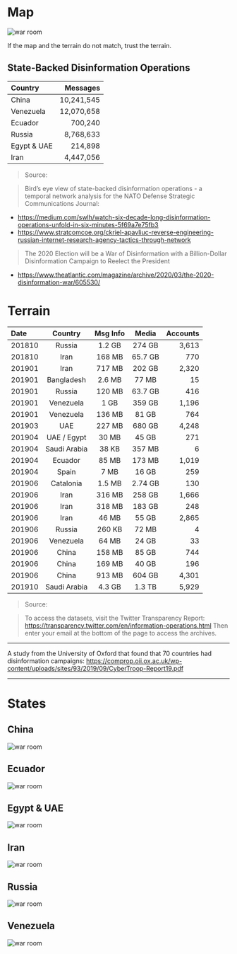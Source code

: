 # Map

![war room](Assets/Map.png?raw=true "Map")

If the map and the terrain do not match, trust the terrain.

## State-Backed Disinformation Operations

| Country    |  Messages |
|:-----------|----------:|
| China      | 10,241,545|             
| Venezuela  | 12,070,658|   
| Ecuador    |    700,240|
| Russia     |  8,768,633|
| Egypt & UAE|    214,898|
| Iran       |  4,447,056|

>Source:

>Bird’s eye view of state-backed disinformation operations - a temporal network analysis for the NATO Defense Strategic Communications Journal: 

- https://medium.com/swlh/watch-six-decade-long-disinformation-operations-unfold-in-six-minutes-5f69a7e75fb3
- https://www.stratcomcoe.org/ckriel-apavliuc-reverse-engineering-russian-internet-research-agency-tactics-through-network

>The 2020 Election will be a War of Disinformation with a Billion-Dollar Disinformation Campaign to Reelect the President

- https://www.theatlantic.com/magazine/archive/2020/03/the-2020-disinformation-war/605530/

# Terrain

| Date     | Country  | Msg Info  | Media | Accounts |
|:-----------|:-----------:|:------------:|:------------:|------------:|
| 201810|Russia   |  1.2 GB|274 GB|3,613|
| 201810|Iran     | 168 MB | 65.7 GB|770 |
| 201901|Iran     |  717 MB| 202 GB|2,320|
| 201901|Bangladesh |2.6 MB|77 MB|15 |
| 201901|Russia|120 MB|63.7 GB|416 |
| 201901|Venezuela |1 GB|359 GB|1,196| 
| 201901|Venezuela |136 MB|81 GB|764 |
| 201903|UAE |227 MB|680 GB|4,248 |
| 201904|UAE / Egypt|30 MB|45 GB|271|  
| 201904|Saudi Arabia|38 KB|357 MB|6 |
| 201904|Ecuador |85 MB|173 MB|1,019  |
| 201904|Spain |7 MB|16 GB|259 |
| 201906|Catalonia |1.5 MB|2.74 GB|130 |
| 201906|Iran|316 MB|258 GB|1,666 |
| 201906|Iran|318 MB|183 GB|248 |
| 201906|Iran|46 MB|55 GB|2,865 |
| 201906|Russia|260 KB|72 MB|4|
| 201906|Venezuela |64 MB|24 GB|33 |
| 201906|China |158 MB|85 GB|744  |
| 201906|China |169 MB|40 GB|196 |
| 201906|China |913 MB|604 GB|4,301| 
| 201910|Saudi Arabia |4.3 GB|1.3 TB|5,929|

>Source:

>To access the datasets, visit the Twitter Transparency Report: https://transparency.twitter.com/en/information-operations.html
Then enter your email at the bottom of the page to access the archives.

---

A study from the University of Oxford that found that 70 countries had disinformation campaigns: https://comprop.oii.ox.ac.uk/wp-content/uploads/sites/93/2019/09/CyberTroop-Report19.pdf

---

# States

## China

![war room](Assets/States/China.png?raw=true "China")

## Ecuador

![war room](Assets/States/Ecuador.png?raw=true "Ecuador")

## Egypt & UAE

![war room](Assets/States/Egypt%20%26%20UAE.png?raw=true "Egypt & UAE")

## Iran

![war room](Assets/States/Iran.png?raw=true "Iran")

## Russia

![war room](Assets/States/Russia.png?raw=true "Russia")

## Venezuela

![war room](Assets/States/Venezuela.png?raw=true "Venezuela")